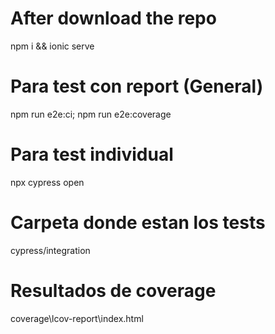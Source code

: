 # After download the repo
npm i && ionic serve

# Para test con report (General)
npm run e2e:ci; npm run e2e:coverage

# Para test individual
npx cypress open

# Carpeta donde estan los tests
cypress/integration

# Resultados de coverage
coverage\lcov-report\index.html
